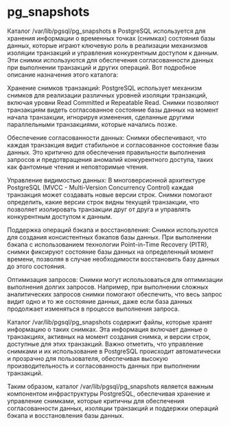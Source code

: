 # pg_snapshots
Каталог /var/lib/pgsql/pg_snapshots в PostgreSQL используется для хранения информации о временных точках (снимках) состояния базы данных, которые играют ключевую роль в реализации механизмов изоляции транзакций и управления конкурентным доступом к данным. Эти снимки используются для обеспечения согласованности данных при выполнении транзакций и других операций. Вот подробное описание назначения этого каталога:

Хранение снимков транзакций: PostgreSQL использует механизм снимков для реализации различных уровней изоляции транзакций, включая уровни Read Committed и Repeatable Read. Снимки позволяют транзакциям видеть согласованное состояние базы данных на момент начала транзакции, игнорируя изменения, сделанные другими параллельными транзакциями, которые начались позже.

Обеспечение согласованности данных: Снимки обеспечивают, что каждая транзакция видит стабильное и согласованное состояние базы данных. Это критично для обеспечения правильности выполнения запросов и предотвращения аномалий конкурентного доступа, таких как фантомные чтения и неповторимые чтения.

Управление видимостью данных: В многоверсионной архитектуре PostgreSQL (MVCC - Multi-Version Concurrency Control) каждая транзакция может создавать новые версии строк. Снимки помогают определить, какие версии строк видны текущей транзакции, что позволяет изолировать транзакции друг от друга и управлять конкурентным доступом к данным.

Поддержка операций бэкапа и восстановления: Снимки используются для создания консистентных бэкапов базы данных. При выполнении бэкапа с использованием технологии Point-in-Time Recovery (PITR), снимки фиксируют состояние базы данных на определенный момент времени, позволяя в случае необходимости восстановить базу данных до этого состояния.

Оптимизация запросов: Снимки могут использоваться для оптимизации выполнения долгих запросов. Например, при выполнении сложных аналитических запросов снимки помогают обеспечить, что весь запрос видит одно и то же состояние данных, даже если база данных продолжает изменяться в процессе выполнения запроса.

Каталог /var/lib/pgsql/pg_snapshots содержит файлы, которые хранят информацию о таких снимках. Эта информация включает данные о транзакциях, активных на момент создания снимка, и версии строк, доступные для этих транзакций. Важно отметить, что управление снимками и их использование в PostgreSQL происходит автоматически и прозрачно для пользователя, обеспечивая высокую производительность и согласованность данных при выполнении транзакций.

Таким образом, каталог /var/lib/pgsql/pg_snapshots является важным компонентом инфраструктуры PostgreSQL, обеспечивая хранение и управление снимками, которые критичны для обеспечения согласованности данных, изоляции транзакций и поддержки операций бэкапа и восстановления базы данных.